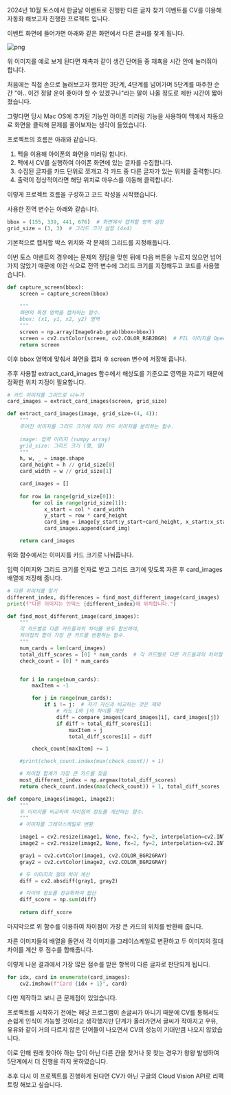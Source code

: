 2024년 10월 토스에서 한글날 이벤트로 진행한 다른 글자 찾기 이벤트를 CV를 이용해 자동화 해보고자 진행한 프로젝트 입니다.

이벤트 화면에 들어가면 아래와 같은 화면에서 다른 글씨를 찾게 됩니다.

![png](https://choih0401.github.io/assets/toss_question01.png)

위 이미지를 예로 보게 된다면 재촉과 같이 생긴 단어들 중 재쵹을 시간 안에 눌러줘야 합니다.

처음에는 직접 손으로 눌러보고자 했지만 3단계, 4단계를 넘어가며 5단계를 마주한 순간 "아.. 이건 정말 운이 좋아야 할 수 있겠구나"라는 말이 나올 정도로 제한 시간이 짧아졌습니다.

그렇다면 당시 Mac OS에 추가된 기능인 아이폰 미러링 기능을 사용하여 맥에서 자동으로 화면을 클릭해 문제를 풀어보자는 생각이 들었습니다.

프로젝트의 흐름은 아래와 같습니다.

1. 맥을 이용해 아이폰의 화면을 미러링 합니다.
2. 맥에서 CV를 실행하여 아이폰 화면에 있는 글자를 수집합니다.
3. 수집된 글자를 카드 단위로 쪼개고 각 카드 중 다른 글자가 있는 위치를 출력합니다.
4. 출력이 정상적이라면 해당 위치로 마우스를 이동해 클릭합니다.

이렇게 프로젝트 흐름을 구성하고 코드 작성을 시작했습니다.

사용한 전역 변수는 아래와 같습니다.

```python
bbox = (155, 339, 441, 676)  # 화면에서 캡처할 영역 설정
grid_size = (3, 3)  # 그리드 크기 설정 (4x4)
```

기본적으로 캡처할 박스 위치와 각 문제의 그리드를 지정해둡니다.

이번 토스 이벤트의 경우에는 문제의 정답을 맞힌 뒤에 다음 버튼을 누르지 않으면 넘어가지 않았기 때문에 이런 식으로 전역 변수에 그리드 크기를 지정해두고 코드를 사용했습니다.

```python
def capture_screen(bbox):
    screen = capture_screen(bbox)
	
	"""
    화면의 특정 영역을 캡처하는 함수.
    bbox: (x1, y1, x2, y2) 영역
    """
    screen = np.array(ImageGrab.grab(bbox=bbox))
    screen = cv2.cvtColor(screen, cv2.COLOR_RGB2BGR)  # PIL 이미지를 OpenCV 이미지 형식으로 변환
    return screen
```

이후 bbox 영역에 맞춰서 화면을 캡처 후 screen 변수에 저장해 줍니다.

추후 사용할 extract_card_images 함수에서 해상도를 기준으로 영역을 자르기 때문에 정확한 위치 지정이 필요합니다.

```python
# 카드 이미지를 그리드로 나누기
card_images = extract_card_images(screen, grid_size)

def extract_card_images(image, grid_size=(4, 4)):
    """
    주어진 이미지를 그리드 크기에 따라 카드 이미지를 분리하는 함수.
    
    image: 입력 이미지 (numpy array)
    grid_size: 그리드 크기 (행, 열)
    """
    h, w, _ = image.shape
    card_height = h // grid_size[0]
    card_width = w // grid_size[1]

    card_images = []
    
    for row in range(grid_size[0]):
        for col in range(grid_size[1]):
            x_start = col * card_width
            y_start = row * card_height
            card_img = image[y_start:y_start+card_height, x_start:x_start+card_width]
            card_images.append(card_img)

    return card_images
```

위와 함수에서는 이미지를 카드 크기로 나눠줍니다.

입력 이미지와 그리드 크기를 인자로 받고 그리드 크기에 맞도록 자른 후 card_images 배열에 저장해 줍니다.

```python
# 다른 이미지를 찾기
different_index, differences = find_most_different_image(card_images)
print(f"다른 이미지는 인덱스 {different_index}에 위치합니다.")

def find_most_different_image(card_images):
    """
    각 카드별로 다른 카드들과의 차이를 모두 합산하여,
    차이점의 합이 가장 큰 카드를 반환하는 함수.
    """
    num_cards = len(card_images)
    total_diff_scores = [0] * num_cards  # 각 카드별로 다른 카드들과의 차이점 합계
    check_count = [0] * num_cards


    for i in range(num_cards):
        maxItem = -1

        for j in range(num_cards):
            if i != j:  # 자기 자신과 비교하는 것은 제외
                # 카드 i와 j의 차이를 계산
                diff = compare_images(card_images[i], card_images[j])
                if diff > total_diff_scores[i]:
                    maxItem = j
                    total_diff_scores[i] = diff

        check_count[maxItem] += 1

    #print(check_count.index(max(check_count)) + 1)

    # 차이점 합계가 가장 큰 카드를 찾음
    most_different_index = np.argmax(total_diff_scores)
    return check_count.index(max(check_count)) + 1, total_diff_scores

def compare_images(image1, image2):
    """
    두 이미지를 비교하여 차이점의 정도를 계산하는 함수.
    """
    # 이미지를 그레이스케일로 변환

    image1 = cv2.resize(image1, None, fx=2, fy=2, interpolation=cv2.INTER_LINEAR)
    image2 = cv2.resize(image2, None, fx=2, fy=2, interpolation=cv2.INTER_LINEAR)

    gray1 = cv2.cvtColor(image1, cv2.COLOR_BGR2GRAY)
    gray2 = cv2.cvtColor(image2, cv2.COLOR_BGR2GRAY)

    # 두 이미지의 절대 차이 계산
    diff = cv2.absdiff(gray1, gray2)

    # 차이의 정도를 정규화하여 합산
    diff_score = np.sum(diff)
    
    return diff_score
```

마지막으로 위 함수를 이용하여 차이점이 가장 큰 카드의 위치를 반환해 줍니다.

자른 이미지들의 배열을 돌면서 각 이미지를 그레이스케일로 변환하고 두 이미지의 절대 차이를 계산 후 점수를 합해줍니다.

이렇게 나온 결과에서 가장 많은 점수를 받은 항목이 다른 글자로 판단되게 됩니다.

```python
for idx, card in enumerate(card_images):
	cv2.imshow(f"Card {idx + 1}", card)
```

다만 제작하고 보니 큰 문제점이 있었습니다.

프로젝트를 시작하기 전에는 해당 프로그램이 손글씨가 아니기 때문에 CV를 통해서도 손쉽게 인식이 가능할 것이라고 생각했지만 단계가 올라가면서 글씨가 작아지고 우유, 유유와 같이 거의 다르지 않은 단어들이 나오면서 CV의 성능이 기대만큼 나오지 않았습니다.

이로 인해 원래 찾아야 하는 답이 아닌 다른 칸을 찾거나 못 찾는 경우가 왕왕 발생하여 5단계에서 더 진행을 하지 못하였습니다.

추후 다시 이 프로젝트를 진행하게 된다면 CV가 아닌 구글의 Cloud Vision API로 리팩토링 해보고 싶습니다.
